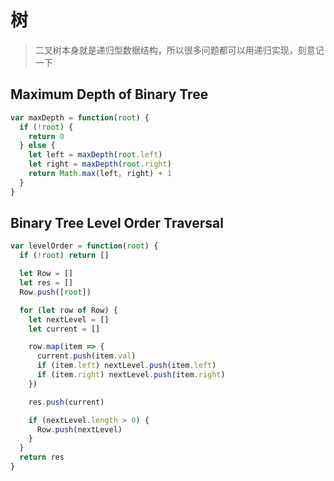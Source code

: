 # 树

> 二叉树本身就是递归型数据结构，所以很多问题都可以用递归实现，刻意记一下

## Maximum Depth of Binary Tree

```js
var maxDepth = function(root) {
  if (!root) {
    return 0
  } else {
    let left = maxDepth(root.left)
    let right = maxDepth(root.right)
    return Math.max(left, right) + 1
  }
}
```

## Binary Tree Level Order Traversal

```js
var levelOrder = function(root) {
  if (!root) return []

  let Row = []
  let res = []
  Row.push([root])

  for (let row of Row) {
    let nextLevel = []
    let current = []

    row.map(item => {
      current.push(item.val)
      if (item.left) nextLevel.push(item.left)
      if (item.right) nextLevel.push(item.right)
    })

    res.push(current)

    if (nextLevel.length > 0) {
      Row.push(nextLevel)
    }
  }
  return res
}
```
